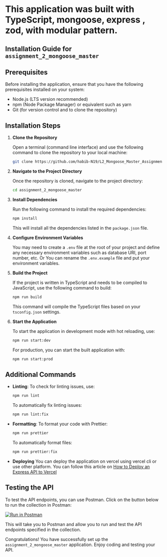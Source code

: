 # This application was built with TypeScript, mongoose, express , zod, with modular pattern.

## Installation Guide for `assignment_2_mongoose_master`

## Prerequisites

Before installing the application, ensure that you have the following prerequisites installed on your system:

- Node.js (LTS version recommended)
- npm (Node Package Manager) or equivalent such as yarn
- Git (for version control and to clone the repository)

## Installation Steps

1. **Clone the Repository**

   Open a terminal (command line interface) and use the following command to clone the repository to your local machine:

   ```sh
   git clone https://github.com/habib-N19/L2_Mongoose_Master_Assignment
   ```

2. **Navigate to the Project Directory**

   Once the repository is cloned, navigate to the project directory:

   ```sh
   cd assignment_2_mongoose_master
   ```

3. **Install Dependencies**

   Run the following command to install the required dependencies:

   ```sh
   npm install
   ```

   This will install all the dependencies listed in the `package.json` file.

4. **Configure Environment Variables**

   You may need to create a `.env` file at the root of your project and define any necessary environment variables such as database URI, port number, etc.
   Or You can rename the `.env.example` file and put your environment variables.

5. **Build the Project**

   If the project is written in TypeScript and needs to be compiled to JavaScript, use the following command to build:

   ```sh
   npm run build
   ```

   This command will compile the TypeScript files based on your `tsconfig.json` settings.

6. **Start the Application**

   To start the application in development mode with hot reloading, use:

   ```sh
   npm run start:dev
   ```

   For production, you can start the built application with:

   ```sh
   npm run start:prod
   ```

## Additional Commands

- **Linting**: To check for linting issues, use:

  ```sh
  npm run lint
  ```

  To automatically fix linting issues:

  ```sh
  npm run lint:fix
  ```

- **Formatting**: To format your code with Prettier:

  ```sh
  npm run prettier
  ```

  To automatically format files:

  ```sh
  npm run prettier:fix
  ```

- **Deploying**
  You can deploy the application on vercel using vercel cli or use other platform. You can follow this article on [How to Deploy an Express API to Vercel](https://shadowsmith.com/thoughts/how-to-deploy-an-express-api-to-vercel)

## Testing the API

To test the API endpoints, you can use Postman. Click on the button below to run the collection in Postman:

[![Run in Postman](https://run.pstmn.io/button.svg)](https://god.gw.postman.com/run-collection/29772391-94ac3c27-1f38-4ad9-b97f-c0ca18fb1f1a?action=collection%2Ffork&source=rip_markdown&collection-url=entityId%3D29772391-94ac3c27-1f38-4ad9-b97f-c0ca18fb1f1a%26entityType%3Dcollection%26workspaceId%3Db244064f-bb1b-46e1-8dae-a7ee24514e9a)

This will take you to Postman and allow you to run and test the API endpoints specified in the collection.

Congratulations! You have successfully set up the `assignment_2_mongoose_master` application. Enjoy coding and testing your API.

